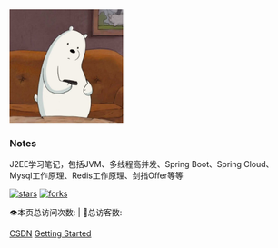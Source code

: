 <img width="200px" src="media/logo.png">

### **Notes**

J2EE学习笔记，包括JVM、多线程高并发、Spring Boot、Spring Cloud、Mysql工作原理、Redis工作原理、剑指Offer等等

[![stars](https://badgen.net/github/stars/wardseptember/notes?icon=github&color=4ab8a1)](https://github.com/wardseptember/notes) [![forks](https://badgen.net/github/forks/wardseptember/notes?icon=github&color=4ab8a1)](<https://github.com/wardseptember/notes>)

<span id="busuanzi_container_site_pv">
    👁️本页总访问次数:<span id="busuanzi_value_site_pv"></span> 
</span>
<span id="busuanzi_container_site_uv" > 
    | 🧑总访客数: <span id="busuanzi_value_site_uv"></span>
</span>

[CSDN](<https://blog.csdn.net/wardseptember>)
[Getting Started](README.md)

